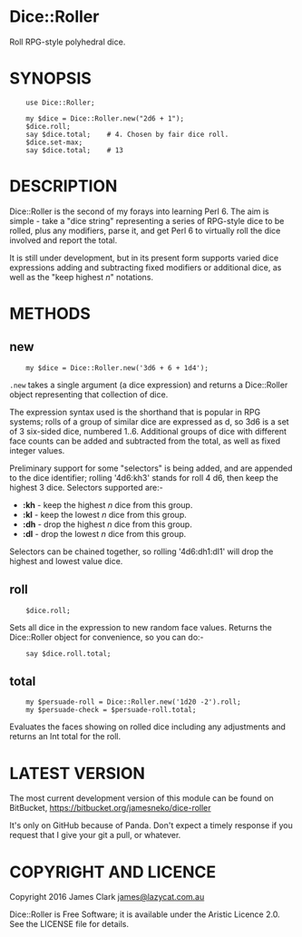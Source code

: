 # Dice::Roller

Roll RPG-style polyhedral dice.

# SYNOPSIS

```perl6
    use Dice::Roller;
    
    my $dice = Dice::Roller.new("2d6 + 1");
    $dice.roll;
    say $dice.total;    # 4. Chosen by fair dice roll.
    $dice.set-max;
    say $dice.total;    # 13
```

# DESCRIPTION

Dice::Roller is the second of my forays into learning Perl 6. The aim is simple - take a "dice string" representing a series of RPG-style dice to be rolled, plus any modifiers, parse it, and get Perl 6 to virtually roll the dice involved and report the total.

It is still under development, but in its present form supports varied dice expressions adding and subtracting fixed modifiers or additional dice, as well as the "keep highest *n*" notations.

# METHODS

## new

```perl6
    my $dice = Dice::Roller.new('3d6 + 6 + 1d4');
```

`.new` takes a single argument (a dice expression) and returns a Dice::Roller object representing that collection of dice.

The expression syntax used is the shorthand that is popular in RPG systems; rolls of a group of similar dice are expressed as <quantity>d<faces>, so 3d6 is a set of 3 six-sided dice, numbered 1..6. Additional groups of dice with different face counts can be added and subtracted from the total, as well as fixed integer values.

Preliminary support for some "selectors" is being added, and are appended to the dice identifier; rolling '4d6:kh3' stands for roll 4 d6, then keep the highest 3 dice. Selectors supported are:-

 * **:kh<n>** - keep the highest *n* dice from this group.
 * **:kl<n>** - keep the lowest *n* dice from this group.
 * **:dh<n>** - drop the highest *n* dice from this group.
 * **:dl<n>** - drop the lowest *n* dice from this group.

Selectors can be chained together, so rolling '4d6:dh1:dl1' will drop the highest and lowest value dice.

## roll

```perl6
    $dice.roll;
```

Sets all dice in the expression to new random face values. Returns the Dice::Roller object for convenience, so you can do:-

```perl6
    say $dice.roll.total;
```

## total

```perl6
    my $persuade-roll = Dice::Roller.new('1d20 -2').roll;
    my $persuade-check = $persuade-roll.total;
```

Evaluates the faces showing on rolled dice including any adjustments and returns an Int total for the roll.

# LATEST VERSION

The most current development version of this module can be found on BitBucket, https://bitbucket.org/jamesneko/dice-roller

It's only on GitHub because of Panda. Don't expect a timely response if you request that I give your git a pull, or whatever.

# COPYRIGHT AND LICENCE

Copyright 2016 James Clark <james@lazycat.com.au>

Dice::Roller is Free Software; it is available under the Aristic Licence 2.0. See the LICENSE file for details.
